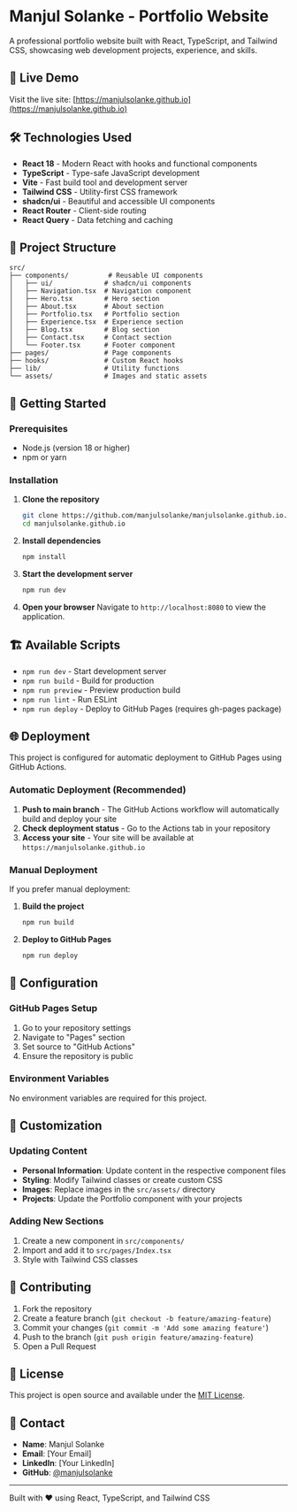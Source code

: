 # Manjul Solanke - Portfolio Website

A professional portfolio website built with React, TypeScript, and Tailwind CSS, showcasing web development projects, experience, and skills.

## 🚀 Live Demo

Visit the live site: [https://manjulsolanke.github.io](https://manjulsolanke.github.io)

## 🛠️ Technologies Used

- **React 18** - Modern React with hooks and functional components
- **TypeScript** - Type-safe JavaScript development
- **Vite** - Fast build tool and development server
- **Tailwind CSS** - Utility-first CSS framework
- **shadcn/ui** - Beautiful and accessible UI components
- **React Router** - Client-side routing
- **React Query** - Data fetching and caching

## 📁 Project Structure

```
src/
├── components/          # Reusable UI components
│   ├── ui/             # shadcn/ui components
│   ├── Navigation.tsx  # Navigation component
│   ├── Hero.tsx        # Hero section
│   ├── About.tsx       # About section
│   ├── Portfolio.tsx   # Portfolio section
│   ├── Experience.tsx  # Experience section
│   ├── Blog.tsx        # Blog section
│   ├── Contact.tsx     # Contact section
│   └── Footer.tsx      # Footer component
├── pages/              # Page components
├── hooks/              # Custom React hooks
├── lib/                # Utility functions
└── assets/             # Images and static assets
```

## 🚀 Getting Started

### Prerequisites

- Node.js (version 18 or higher)
- npm or yarn

### Installation

1. **Clone the repository**
   ```bash
   git clone https://github.com/manjulsolanke/manjulsolanke.github.io.git
   cd manjulsolanke.github.io
   ```

2. **Install dependencies**
   ```bash
   npm install
   ```

3. **Start the development server**
   ```bash
   npm run dev
   ```

4. **Open your browser**
   Navigate to `http://localhost:8080` to view the application.

## 🏗️ Available Scripts

- `npm run dev` - Start development server
- `npm run build` - Build for production
- `npm run preview` - Preview production build
- `npm run lint` - Run ESLint
- `npm run deploy` - Deploy to GitHub Pages (requires gh-pages package)

## 🌐 Deployment

This project is configured for automatic deployment to GitHub Pages using GitHub Actions.

### Automatic Deployment (Recommended)

1. **Push to main branch** - The GitHub Actions workflow will automatically build and deploy your site
2. **Check deployment status** - Go to the Actions tab in your repository
3. **Access your site** - Your site will be available at `https://manjulsolanke.github.io`

### Manual Deployment

If you prefer manual deployment:

1. **Build the project**
   ```bash
   npm run build
   ```

2. **Deploy to GitHub Pages**
   ```bash
   npm run deploy
   ```

## 🔧 Configuration

### GitHub Pages Setup

1. Go to your repository settings
2. Navigate to "Pages" section
3. Set source to "GitHub Actions"
4. Ensure the repository is public

### Environment Variables

No environment variables are required for this project.

## 📝 Customization

### Updating Content

- **Personal Information**: Update content in the respective component files
- **Styling**: Modify Tailwind classes or create custom CSS
- **Images**: Replace images in the `src/assets/` directory
- **Projects**: Update the Portfolio component with your projects

### Adding New Sections

1. Create a new component in `src/components/`
2. Import and add it to `src/pages/Index.tsx`
3. Style with Tailwind CSS classes

## 🤝 Contributing

1. Fork the repository
2. Create a feature branch (`git checkout -b feature/amazing-feature`)
3. Commit your changes (`git commit -m 'Add some amazing feature'`)
4. Push to the branch (`git push origin feature/amazing-feature`)
5. Open a Pull Request

## 📄 License

This project is open source and available under the [MIT License](LICENSE).

## 👤 Contact

- **Name**: Manjul Solanke
- **Email**: [Your Email]
- **LinkedIn**: [Your LinkedIn]
- **GitHub**: [@manjulsolanke](https://github.com/manjulsolanke)

---

Built with ❤️ using React, TypeScript, and Tailwind CSS
